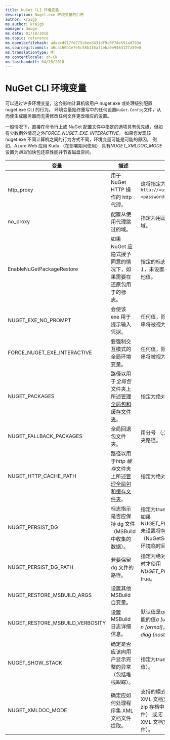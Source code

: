 ```yaml
---
title: NuGet CLI 环境变量
description: Nuget.exe 环境变量的引用
author: kraigb
ms.author: kraigb
manager: douge
ms.date: 01/18/2018
ms.topic: reference
ms.openlocfilehash: adeacd917fd775c6eed431df9c0f74e591ad793e
ms.sourcegitcommit: a6ca160b1e7e5c58b135af4eba0e9463127a59e8
ms.translationtype: MT
ms.contentlocale: zh-CN
ms.lasthandoff: 04/28/2018
---
```

# <a name="nuget-cli-environment-variables"></a>NuGet CLI 环境变量

可以通过许多环境变量，这会影响计算机级用户 nuget.exe 或处理级别配置 nuget.exe CLI 的行为。 环境变量始终重写中的任何设置`NuGet.Config`文件，从而使生成服务器而无需修改任何文件更改相应的设置。

一般情况下，直接在命令行上或 NuGet 配置文件中指定的选项具有优先级，但如有少数例外情况之外*FORCE_NUGET_EXE_INTERACTIVE*。 如果您发现该 nuget.exe 不同计算机之间的行为方式不同，环境变量可能是可能的原因。 例如，Azure Web 应用 Kudu （在部署期间使用） 具有*NUGET_XMLDOC_MODE*设置为*跳过*加快包还原性能并节省磁盘空间。

| 变量 | 描述 | 备注 |
| --- | --- | --- |
| http_proxy | 用于 NuGet HTTP 操作的 http 代理。 | 这将指定为`http://<username>:<password>@proxy.com`。 |
| no_proxy | 配置从使用代理跳过的域。 | 指定为用逗号 （，） 分隔的域。 |
| EnableNuGetPackageRestore | 如果 NuGet 应隐式授予同意的情况下，如果需要在还原包用于的标志。 | 指定的标志将被视为*true*或*1*，未设置视为标志的任何其他值。 |
| NUGET_EXE_NO_PROMPT | 会使该 exe 用于提示输入凭据。 | 任何值，除了 null 或空字符串将被视为此标记集/true。 |
| FORCE_NUGET_EXE_INTERACTIVE | 要强制交互模式的全局环境变量。 | 任何值，除了 null 或空字符串将被视为此标记集/true。 |
| NUGET_PACKAGES | 路径以用于*全局包*文件夹上所述[管理全局包和缓存文件夹](../consume-packages/managing-the-global-packages-and-cache-folders.md)。 | 指定为绝对路径。 |
| NUGET_FALLBACK_PACKAGES | 全局回退包文件夹。 | 用分号 （;） 分隔的绝对文件夹路径。 |
| NUGET_HTTP_CACHE_PATH | 路径以用于*http 缓存*文件夹上所述[管理全局包和缓存文件夹](../consume-packages/managing-the-global-packages-and-cache-folders.md)。 | 指定为绝对路径。 |
| NUGET_PERSIST_DG | 标志指示是否应保持 dg 文件 （MSBuild 中收集的数据）。 | 指定为*true*或*false* （默认），如果 NUGET_PERSIST_DG_PATH 未设置将存储到临时目录 （NuGetScratch 文件夹当前环境临时目录中）。 |
| NUGET_PERSIST_DG_PATH | 若要保留 dg 文件的路径。 | 指定为绝对路径，此选项是时才使用*NUGET_PERSIST_DG*设置为 true。 |
| NUGET_RESTORE_MSBUILD_ARGS | 设置其他 MSBuild 自变量。 | |
| NUGET_RESTORE_MSBUILD_VERBOSITY | 设置 MSBuild 日志详细信息。 | 默认值是*quiet* ("/ v: q")。 可能的值*q [uiet]*， *m [最低]*， *n [ormal]*， *d [etailed]*，和*diag [nostic]*。 |
| NUGET_SHOW_STACK | 确定是否应该向用户显示完整的异常 （包括堆栈跟踪）。 | 指定为*true*或*false* （默认值）。 |
| NUGET_XMLDOC_MODE | 确定应如何处理程序集 XML 文档文件提取。 | 支持的模式为*跳过*（不提取 XML 文档文件），*压缩*（作为 zip 存档中存储 XML 文档文件） 或*无*（默认值为，将 XML 文档文件视为常规文件）。 |
